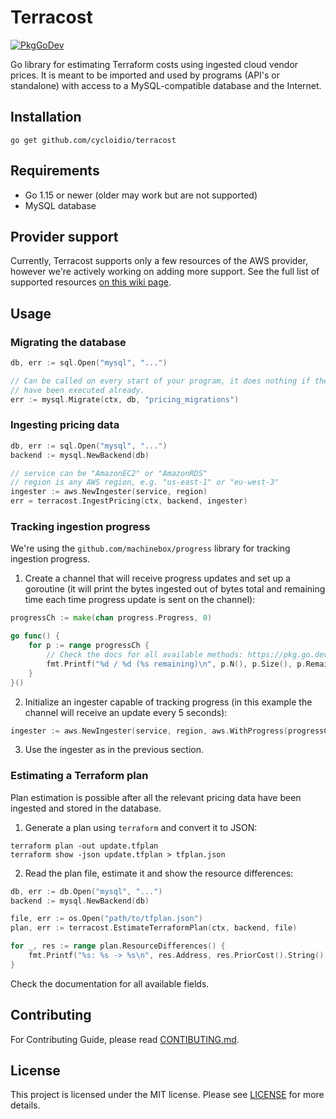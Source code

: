 # Terracost

[![PkgGoDev](https://pkg.go.dev/badge/github.com/cycloidio/terracost)](https://pkg.go.dev/github.com/cycloidio/terracost)

Go library for estimating Terraform costs using ingested cloud vendor prices. It is meant to be imported and used by programs (API's or standalone) with access to a MySQL-compatible database and the Internet.

## Installation

```shell
go get github.com/cycloidio/terracost
```

## Requirements

- Go 1.15 or newer (older may work but are not supported)
- MySQL database

## Provider support

Currently, Terracost supports only a few resources of the AWS provider, however we're actively working on adding more support. See the full list of supported resources [on this wiki page](https://github.com/cycloidio/terracost/wiki/Supported-Resources).

## Usage

### Migrating the database

```go
db, err := sql.Open("mysql", "...")

// Can be called on every start of your program, it does nothing if the migrations
// have been executed already.
err := mysql.Migrate(ctx, db, "pricing_migrations")
```

### Ingesting pricing data

```go
db, err := sql.Open("mysql", "...")
backend := mysql.NewBackend(db)

// service can be "AmazonEC2" or "AmazonRDS"
// region is any AWS region, e.g. "us-east-1" or "eu-west-3"
ingester := aws.NewIngester(service, region)
err = terracost.IngestPricing(ctx, backend, ingester)
```

### Tracking ingestion progress

We're using the `github.com/machinebox/progress` library for tracking ingestion progress.

1. Create a channel that will receive progress updates and set up a goroutine (it will print the bytes ingested out of bytes total and remaining time each time progress update is sent on the channel):

```go
progressCh := make(chan progress.Progress, 0)

go func() {
	for p := range progressCh {
		// Check the docs for all available methods: https://pkg.go.dev/github.com/machinebox/progress#Progress
		fmt.Printf("%d / %d (%s remaining)\n", p.N(), p.Size(), p.Remaining().String())
	}
}()
```

2. Initialize an ingester capable of tracking progress (in this example the channel will receive an update every 5 seconds):

```go
ingester := aws.NewIngester(service, region, aws.WithProgress(progressCh, 5*time.Second))
```

3. Use the ingester as in the previous section.

### Estimating a Terraform plan

Plan estimation is possible after all the relevant pricing data have been ingested and stored in the
database.

1. Generate a plan using `terraform` and convert it to JSON:

```shell
terraform plan -out update.tfplan
terraform show -json update.tfplan > tfplan.json
```

2. Read the plan file, estimate it and show the resource differences:

```go
db, err := db.Open("mysql", "...")
backend := mysql.NewBackend(db)

file, err := os.Open("path/to/tfplan.json")
plan, err := terracost.EstimateTerraformPlan(ctx, backend, file)

for _, res := range plan.ResourceDifferences() {
    fmt.Printf("%s: %s -> %s\n", res.Address, res.PriorCost().String(), res.PlannedCost().String())
}
```

Check the documentation for all available fields.

## Contributing

For Contributing Guide, please read [CONTIBUTING.md](CONTRIBUTING.md).

## License

This project is licensed under the MIT license. Please see [LICENSE](LICENSE) for more details.
